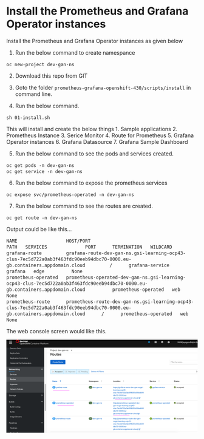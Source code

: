 # Install the Prometheus and Grafana Operator instances

Install the Prometheus and Grafana Operator instances as given below

1. Run the below command to create namespance

```
oc new-project dev-gan-ns
```

2. Download this repo from GIT

3. Goto the folder `prometheus-grafana-openshift-430/scripts/install` in command line.

4. Run the below command.

```
sh 01-install.sh
```

This will install and create the below things
    1. Sample applications
    2. Prometheus Instance
    3. Serice Monitor
    4. Route for Prometheus
    5. Grafana Operator instances
    6. Grafana Datasource
    7. Grafana Sample Dashboard

5. Run the below command to see the pods and services created.

```
oc get pods -n dev-gan-ns
oc get service -n dev-gan-ns
```

6. Run the below command to expose the prometheus services

```
oc expose svc/prometheus-operated -n dev-gan-ns
```

7. Run the below command to see the routes are created.

```
oc get route -n dev-gan-ns
```

Output could be like this...

```
NAME                  HOST/PORT                                                                                                                       PATH   SERVICES              PORT      TERMINATION   WILDCARD
grafana-route         grafana-route-dev-gan-ns.gsi-learning-ocp43-clus-7ec5d722a0ab3f463fdc90eeb94dbc70-0000.eu-gb.containers.appdomain.cloud         /      grafana-service       grafana   edge          None
prometheus-operated   prometheus-operated-dev-gan-ns.gsi-learning-ocp43-clus-7ec5d722a0ab3f463fdc90eeb94dbc70-0000.eu-gb.containers.appdomain.cloud          prometheus-operated   web                     None
prometheus-route      prometheus-route-dev-gan-ns.gsi-learning-ocp43-clus-7ec5d722a0ab3f463fdc90eeb94dbc70-0000.eu-gb.containers.appdomain.cloud      /      prometheus-operated   web                     None
```

The web console screen would like this.

<img src="images/04-operator-routes.png" width="656" title="Issue" bordercolor=green>